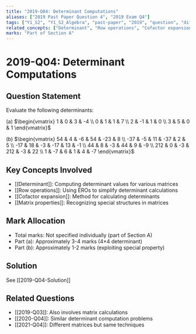 ```yaml
---
title: "2019-Q04: Determinant Computations"
aliases: ["2019 Past Paper Question 4", "2019 Exam Q4"]
tags: ["Y1_S2", "Y1_S2_Algebra", "past-paper", "2019", "question", "difficulty-standard", "determinant", "calculation"]
related_concepts: ["Determinant", "Row operations", "Cofactor expansion", "Matrix properties"]
marks: "Part of Section A"
---
```


# 2019-Q04: Determinant Computations

## Question Statement
Evaluate the following determinants:

(a) $\begin{vmatrix} 1 & 0 & 3 & -4 \\ 0 & 1 & 1 & 7 \\ 2 & -1 & 1 & 0 \\ 3 & 5 & 0 & 1 \end{vmatrix}$

(b) $\begin{vmatrix} 54 & 4 & -6 & 54 & -23 & 8 \\ -37 & -5 & 11 & -37 & 2 & 5 \\ -17 & 18 & -3 & -17 & 13 & -1 \\ 44 & 8 & -3 & 44 & 9 & -9 \\ 212 & 0 & -3 & 212 & -3 & 22 \\ 1 & -7 & 6 & 1 & 4 & -7 \end{vmatrix}$

## Key Concepts Involved
- [[Determinant]]: Computing determinant values for various matrices
- [[Row operations]]: Using EROs to simplify determinant calculations
- [[Cofactor expansion]]: Method for calculating determinants
- [[Matrix properties]]: Recognizing special structures in matrices

## Mark Allocation
- Total marks: Not specified individually (part of Section A)
- Part (a): Approximately 3-4 marks (4×4 determinant)
- Part (b): Approximately 1-2 marks (exploiting special property)

## Solution
See [[2019-Q04-Solution]]

## Related Questions
- [[2019-Q03]]: Also involves matrix calculations
- [[2020-Q04]]: Similar determinant computation problems
- [[2021-Q04]]: Different matrices but same techniques